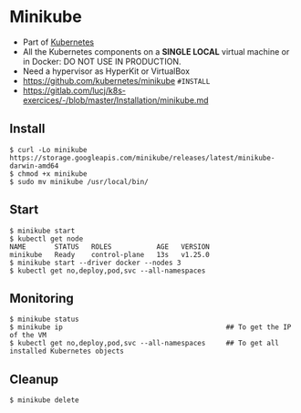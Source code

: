 # Minikube

- Part of [Kubernetes](../README.md)
- All the Kubernetes components on a **SINGLE LOCAL** virtual machine or in Docker: DO NOT USE IN PRODUCTION.
- Need a hypervisor as HyperKit or VirtualBox
- https://github.com/kubernetes/minikube  `#INSTALL`
- https://gitlab.com/lucj/k8s-exercices/-/blob/master/Installation/minikube.md

## Install
```shell
$ curl -Lo minikube https://storage.googleapis.com/minikube/releases/latest/minikube-darwin-amd64
$ chmod +x minikube
$ sudo mv minikube /usr/local/bin/
```

## Start
```shell
$ minikube start
$ kubectl get node
NAME       STATUS   ROLES           AGE   VERSION
minikube   Ready    control-plane   13s   v1.25.0
$ minikube start --driver docker --nodes 3
$ kubectl get no,deploy,pod,svc --all-namespaces
```

## Monitoring
```shell
$ minikube status
$ minikube ip                                        ## To get the IP of the VM
$ kubectl get no,deploy,pod,svc --all-namespaces     ## To get all installed Kubernetes objects
```

## Cleanup
```shell
$ minikube delete
```
